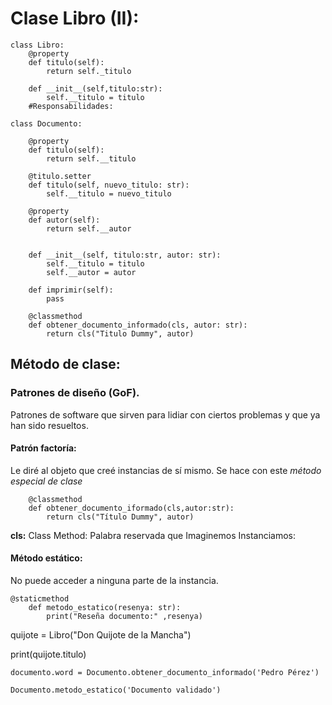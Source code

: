 
# Clase Libro (II):

```
class Libro:
    @property
    def titulo(self):
        return self._titulo

    def __init__(self,titulo:str):
        self.__titulo = titulo
    #Responsabilidades:

```
```
class Documento:
    
    @property
    def titulo(self):
        return self.__titulo
    
    @titulo.setter
    def titulo(self, nuevo_titulo: str):
        self.__titulo = nuevo_titulo

    @property
    def autor(self):
        return self.__autor
        
    
    def __init__(self, titulo:str, autor: str):
        self.__titulo = titulo
        self.__autor = autor

    def imprimir(self):
        pass

    @classmethod
    def obtener_documento_informado(cls, autor: str):
        return cls("Titulo Dummy", autor)
```
## Método de clase:
### Patrones de diseño (GoF).

Patrones de software que sirven para lidiar con ciertos problemas y que ya han sido resueltos.

#### Patrón factoría:
Le diré al objeto que creé instancias de sí mismo. Se hace con este _método especial de clase_
```
    @classmethod
    def obtener_documento_iformado(cls,autor:str):
        return cls("Título Dummy", autor)
```
**cls:** Class Method: Palabra reservada que 
Imaginemos
Instanciamos:
#### Método estático:
No puede acceder a ninguna parte de la instancia.
```
@staticmethod
    def metodo_estatico(resenya: str):
        print("Reseña documento:" ,resenya)
```

quijote = Libro("Don Quijote de la Mancha")

print(quijote.titulo)
```
documento.word = Documento.obtener_documento_informado('Pedro Pérez')
```
```
Documento.metodo_estatico('Documento validado')
```
